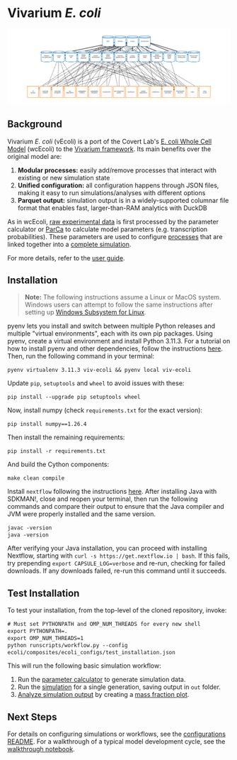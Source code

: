 # Vivarium *E. coli*

![vivarium](doc/_static/ecoli_master_topology.png)

## Background

Vivarium *E. coli* (vEcoli) is a port of the Covert Lab's 
[E. coli Whole Cell Model](https://github.com/CovertLab/wcEcoli) (wcEcoli)
to the [Vivarium framework](https://github.com/vivarium-collective/vivarium-core). Its main benefits over the original model are:

1. **Modular processes:** easily add/remove processes that interact with
    existing or new simulation state
2. **Unified configuration:** all configuration happens through JSON files,
    making it easy to run simulations/analyses with different options
3. **Parquet output:** simulation output is in a widely-supported columnar
    file format that enables fast, larger-than-RAM analytics with DuckDB

As in wcEcoli, [raw experimental data](reconstruction/ecoli/flat) is first processed
by the parameter calculator or [ParCa](reconstruction/ecoli/fit_sim_data_1.py) to calculate 
model parameters (e.g. transcription probabilities). These parameters are used to configure [processes](ecoli/processes) that are linked together
into a [complete simulation](ecoli/experiments/ecoli_master_sim.py).

For more details, refer to the [user guide](https://covertlab.github.io/vivarium-ecoli/index.html).

## Installation

> **Note:** The following instructions assume a Linux or MacOS system. Windows users can
> attempt to follow the same instructions after setting up 
> [Windows Subsystem for Linux](https://learn.microsoft.com/en-us/windows/wsl/install).

pyenv lets you install and switch between multiple Python releases and multiple "virtual 
environments", each with its own pip packages. Using pyenv, create a virtual environment 
and install Python 3.11.3. For a tutorial on how to install pyenv and other dependencies,
follow the instructions [here](https://github.com/CovertLab/wcEcoli/blob/master/docs/dev-tools.md).
Then, run the following command in your terminal:

    pyenv virtualenv 3.11.3 viv-ecoli && pyenv local viv-ecoli

Update `pip`, `setuptools` and `wheel` to avoid issues with these:

    pip install --upgrade pip setuptools wheel

Now, install numpy (check `requirements.txt` for the exact version):

    pip install numpy==1.26.4

Then install the remaining requirements:

    pip install -r requirements.txt

And build the Cython components:

    make clean compile

Install `nextflow` following the instructions [here](https://www.nextflow.io/docs/latest/install.html).
After installing Java with SDKMAN!, close and reopen your terminal, then run
the following commands and compare their output to ensure that the Java compiler
and JVM were properly installed and the same version.

    javac -version
    java -version

After verifying your Java installation, you can proceed with installing Nextflow,
starting with `curl -s https://get.nextflow.io | bash`. If this fails, try
prepending `export CAPSULE_LOG=verbose` and re-run, checking for failed downloads.
If any downloads failed, re-run this command until it succeeds.

## Test Installation

To test your installation, from the top-level of the cloned repository, invoke:

    # Must set PYTHONPATH and OMP_NUM_THREADS for every new shell
    export PYTHONPATH=.
    export OMP_NUM_THREADS=1
    python runscripts/workflow.py --config ecoli/composites/ecoli_configs/test_installation.json

This will run the following basic simulation workflow:

1. Run the [parameter calculator](runscripts/parca.py) to generate simulation data.
2. Run the [simulation](ecoli/experiments/ecoli_master_sim.py)
    for a single generation, saving output in `out` folder.
3. [Analyze simulation output](runscripts/analysis.py) by creating a
    [mass fraction plot](ecoli/analysis/single/mass_fraction_summary.py).


## Next Steps
For details on configuring simulations or workflows, 
see the [configurations README](readmes/ecoli_configurations.md).
For a walkthrough of a typical model development cycle, see
the [walkthrough notebook](notebooks/workflow.ipynb).

